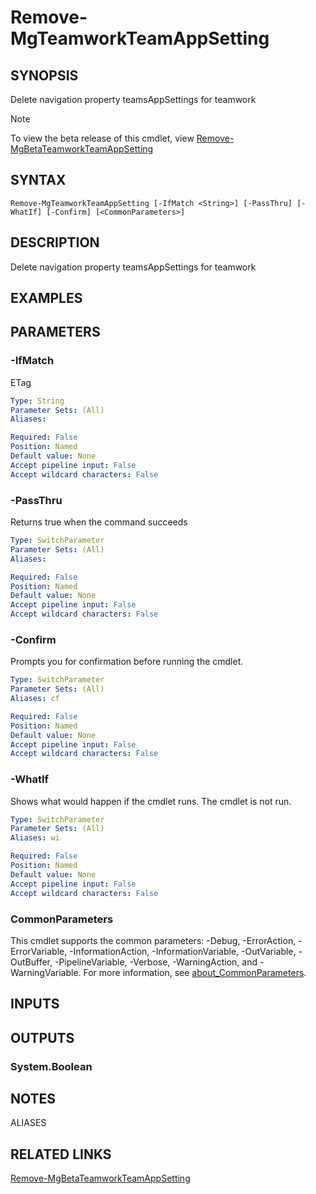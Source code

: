 ﻿---
external help file: Microsoft.Graph.Teams-help.xml
Module Name: Microsoft.Graph.Teams
online version: https://learn.microsoft.com/powershell/module/microsoft.graph.teams/remove-mgteamworkteamappsetting
schema: 2.0.0
---

# Remove-MgTeamworkTeamAppSetting

## SYNOPSIS
Delete navigation property teamsAppSettings for teamwork

> [!NOTE]
> To view the beta release of this cmdlet, view [Remove-MgBetaTeamworkTeamAppSetting](/powershell/module/Microsoft.Graph.Beta.Teams/Remove-MgBetaTeamworkTeamAppSetting?view=graph-powershell-beta)

## SYNTAX

```
Remove-MgTeamworkTeamAppSetting [-IfMatch <String>] [-PassThru] [-WhatIf] [-Confirm] [<CommonParameters>]
```

## DESCRIPTION
Delete navigation property teamsAppSettings for teamwork

## EXAMPLES

## PARAMETERS

### -IfMatch
ETag

```yaml
Type: String
Parameter Sets: (All)
Aliases:

Required: False
Position: Named
Default value: None
Accept pipeline input: False
Accept wildcard characters: False
```

### -PassThru
Returns true when the command succeeds

```yaml
Type: SwitchParameter
Parameter Sets: (All)
Aliases:

Required: False
Position: Named
Default value: None
Accept pipeline input: False
Accept wildcard characters: False
```

### -Confirm
Prompts you for confirmation before running the cmdlet.

```yaml
Type: SwitchParameter
Parameter Sets: (All)
Aliases: cf

Required: False
Position: Named
Default value: None
Accept pipeline input: False
Accept wildcard characters: False
```

### -WhatIf
Shows what would happen if the cmdlet runs.
The cmdlet is not run.

```yaml
Type: SwitchParameter
Parameter Sets: (All)
Aliases: wi

Required: False
Position: Named
Default value: None
Accept pipeline input: False
Accept wildcard characters: False
```

### CommonParameters
This cmdlet supports the common parameters: -Debug, -ErrorAction, -ErrorVariable, -InformationAction, -InformationVariable, -OutVariable, -OutBuffer, -PipelineVariable, -Verbose, -WarningAction, and -WarningVariable. For more information, see [about_CommonParameters](http://go.microsoft.com/fwlink/?LinkID=113216).

## INPUTS

## OUTPUTS

### System.Boolean
## NOTES

ALIASES

## RELATED LINKS

[Remove-MgBetaTeamworkTeamAppSetting](/powershell/module/Microsoft.Graph.Beta.Teams/Remove-MgBetaTeamworkTeamAppSetting?view=graph-powershell-beta)


